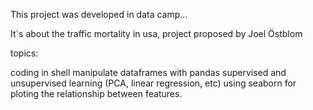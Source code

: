 This project was developed in data camp...

It´s about the traffic mortality in usa, project proposed by Joel Östblom

topics:

coding in shell
manipulate dataframes with pandas
supervised and unsupervised learning (PCA, linear regression, etc)
using seaborn for ploting the relationship between features.
